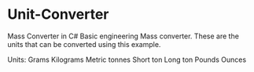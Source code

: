 # Unit-Converter

Mass Converter in C# 
Basic engineering Mass converter. These are the units that can be converted using this example.

Units:
Grams
Kilograms
Metric tonnes
Short ton
Long ton
Pounds
Ounces
